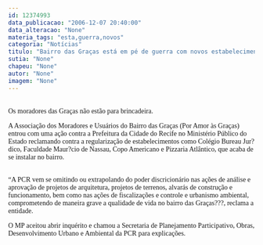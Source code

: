 ```yaml
---
id: 12374993
data_publicacao: "2006-12-07 20:40:00"
data_alteracao: "None"
materia_tags: "esta,guerra,novos"
categoria: "Notícias"
titulo: "Bairro das Graças está em pé de guerra com novos estabelecimentos comerciais"
sutia: "None"
chapeu: "None"
autor: "None"
imagem: "None"
---
```

<p><P><BR><FONT face=Verdana>Os moradores das Graças não estão para brincadeira.</FONT></P></p>
<p><P><FONT face=Verdana>A Associação dos Moradores e Usuários do Bairro das Graças (Por Amor às Graças) entrou com uma ação contra a Prefeitura da Cidade do Recife no Ministério Público do Estado reclamando contra a regularização de estabelecimentos como Colégio Bureau Jur?dico, Faculdade Maur?cio de Nassau, Copo Americano e Pizzaria Atlântico, que acaba de se instalar no bairro.</FONT></P><FONT face=Verdana></p>
<p><P><BR>“A PCR vem se omitindo ou extrapolando do poder discricionário nas ações de análise e aprovação de projetos de arquitetura, projetos de terrenos, alvarás de construção e funcionamento, bem como nas ações de fiscalizações e controle e urbanismo ambiental, comprometendo de maneira grave a qualidade de vida no bairro das Graças???, reclama a entidade.<BR></P></p>
<p><P>O MP aceitou abrir inquérito e chamou a Secretaria de Planejamento Participativo, Obras, Desenvolvimento Urbano e Ambiental da PCR para explicações.</P></FONT> </p>

